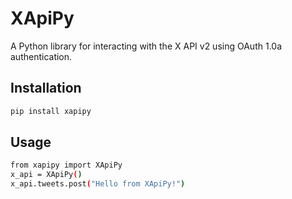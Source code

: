 # XApiPy

A Python library for interacting with the X API v2 using OAuth 1.0a authentication.

## Installation

```bash
pip install xapipy
```

## Usage

```bash
from xapipy import XApiPy
x_api = XApiPy()
x_api.tweets.post("Hello from XApiPy!")
```
